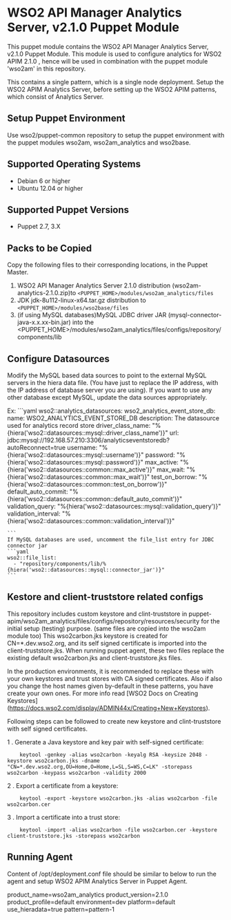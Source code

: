 # WSO2 API Manager Analytics Server, v2.1.0 Puppet Module

This puppet module contains the WSO2 API Manager Analytics Server, v2.1.0 Puppet Module. This module is used to
configure analytics for WSO2 APIM 2.1.0 , hence will be used in combination with the puppet module 'wso2am' in this
repository.

This contains a single pattern, which is a single node deployment. Setup the WSO2 APIM Analytics Server, before setting
 up the WSO2 APIM patterns, which consist of Analytics Server.

## Setup Puppet Environment

Use wso2/puppet-common repository to setup the puppet environment with the puppet modules wso2am, wso2am_analytics and wso2base.

## Supported Operating Systems

- Debian 6 or higher
- Ubuntu 12.04 or higher

## Supported Puppet Versions

- Puppet 2.7, 3.X

## Packs to be Copied

Copy the following files to their corresponding locations, in the Puppet Master.

1. WSO2 API Manager Analytics Server 2.1.0 distribution (wso2am-analytics-2.1.0.zip)to
`<PUPPET_HOME>/modules/wso2am_analytics/files`
2. JDK jdk-8u112-linux-x64.tar.gz distribution to `<PUPPET_HOME>/modules/wso2base/files`
3. (if using MySQL databases)MySQL JDBC driver JAR (mysql-connector-java-x.x.xx-bin.jar) into the
<PUPPET_HOME>/modules/wso2am_analytics/files/configs/repository/components/lib

## Configure Datasources

Modify the MySQL based data sources to point to the external MySQL servers in the hiera data file. (You
 have just to replace the IP address, with the IP address of database server you are using). If you want
to use any other database except MySQL, update the data sources appropriately.

   Ex:
    ```yaml
    wso2::analytics_datasources:
      wso2_analytics_event_store_db:
        name: WSO2_ANALYTICS_EVENT_STORE_DB
        description: The datasource used for analytics record store
        driver_class_name: "%{hiera('wso2::datasources::mysql::driver_class_name')}"
        url: jdbc:mysql://192.168.57.210:3306/analyticseventstoredb?autoReconnect=true
        username: "%{hiera('wso2::datasources::mysql::username')}"
        password: "%{hiera('wso2::datasources::mysql::password')}"
        max_active: "%{hiera('wso2::datasources::common::max_active')}"
        max_wait: "%{hiera('wso2::datasources::common::max_wait')}"
        test_on_borrow: "%{hiera('wso2::datasources::common::test_on_borrow')}"
        default_auto_commit: "%{hiera('wso2::datasources::common::default_auto_commit')}"
        validation_query: "%{hiera('wso2::datasources::mysql::validation_query')}"
        validation_interval: "%{hiera('wso2::datasources::common::validation_interval')}"

    ```
    If MySQL databases are used, uncomment the file_list entry for JDBC connector jar
    ```yaml
    wso2::file_list:
      - "repository/components/lib/%{hiera('wso2::datasources::mysql::connector_jar')}"
    ```

## Kestore and client-truststore related configs

This repository includes custom keystore and clint-truststore in puppet-apim/wso2am_analytics/files/configs/repository/resources/security for the initial setup (testing) purpose. (same files are copied into the wso2am module too) This wso2carbon.jks keystore is created for CN=*.dev.wso2.org, and its self signed certificate is imported into the client-truststore.jks. When running puppet agent, these two files replace the existing default wso2carbon.jks and client-truststore.jks files.

In the production environments, it is recommended to replace these with your own keystores and trust stores with CA signed certificates. Also if also you change the host names given by-default in these patterns, you have create your own ones. For more info read [WSO2 Docs on Creating Keystores] (https://docs.wso2.com/display/ADMIN44x/Creating+New+Keystores).

Following steps can be followed to create new keystore and clint-truststore with self signed certificates.

1 . Generate a Java keystore and key pair with self-signed certificate:
```
	keytool -genkey -alias wso2carbon -keyalg RSA -keysize 2048 -keystore wso2carbon.jks -dname "CN=*.dev.wso2.org,OU=Home,O=Home,L=SL,S=WS,C=LK" -storepass wso2carbon -keypass wso2carbon -validity 2000
```
2 . Export a certificate from a keystore:
```
	keytool -export -keystore wso2carbon.jks -alias wso2carbon -file wso2carbon.cer
```
3 . Import a certificate into a trust store:
```
	keytool -import -alias wso2carbon -file wso2carbon.cer -keystore client-truststore.jks -storepass wso2carbon
```


## Running Agent

Content of /opt/deployment.conf file should be similar to below to run the agent and setup WSO2 APIM Analytics Server
 in Puppet Agent.

product_name=wso2am_analytics
product_version=2.1.0
product_profile=default
environment=dev
platform=default
use_hieradata=true
pattern=pattern-1

